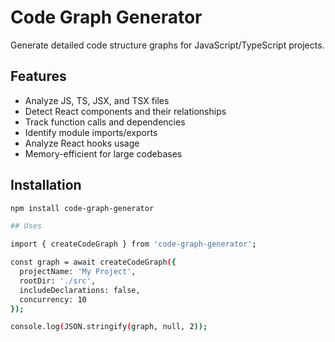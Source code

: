 # Code Graph Generator

Generate detailed code structure graphs for JavaScript/TypeScript projects.

## Features

- Analyze JS, TS, JSX, and TSX files
- Detect React components and their relationships
- Track function calls and dependencies
- Identify module imports/exports
- Analyze React hooks usage
- Memory-efficient for large codebases

## Installation

```bash
npm install code-graph-generator

## Uses

import { createCodeGraph } from 'code-graph-generator';

const graph = await createCodeGraph({
  projectName: 'My Project',
  rootDir: './src',
  includeDeclarations: false,
  concurrency: 10
});

console.log(JSON.stringify(graph, null, 2));

